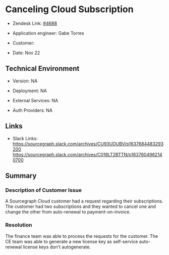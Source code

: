 

# Canceling Cloud Subscription <!-- Ticket Title  Hint: include keywords to make it searchable -->



- Zendesk Link: [#4688](https://sourcegraph.zendesk.com/agent/tickets/4688)

- Application engineer: Gabe Torres

- Customer: <!-- Redact if this contains personally identifying information -->

- Date: Nov 22


<!-- Data populated from integration, speak to Ben Gordon or Michael Bali if not working -->

<!-- During Internal team trial, fill missing data manually (we are waiting for all data to sync) -->



## Technical Environment

- Version: ​NA

- Deployment: NA

- External Services: NA

- Auth Providers: NA





## Links
<!-- Data for application engineer manual entry -->
- Slack Links: 
https://sourcegraph.slack.com/archives/CU93UDUBV/p1637684483293200
https://sourcegraph.slack.com/archives/C018LT2BTTN/p1637604962140700 



## Summary

### Description of Customer Issue
A Sourcegraph Cloud customer had a request regarding their subscriptions. The customer had two subscriptions and they wanted to cancel one and change the other from auto-renewal to payment-on-invoice.



### Resolution
The finance team was able to process the requests for the customer. The CE team was able to generate a new license key as self-service auto-renewal license keys don't autogenerate.




<!-- Once complete, upload a copy to https://github.com/sourcegraph/support-tools-internal/tree/main/resolved-tickets as a .md file -->
<!-- Name the file 4688.md -->
